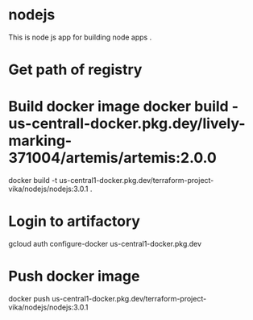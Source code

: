 # nodejs
This is node js app for building node apps   .
# Get path of registry
# Build docker image docker build - us-centrall-docker.pkg.dey/lively-marking-371004/artemis/artemis:2.0.0
docker build -t  us-central1-docker.pkg.dev/terraform-project-vika/nodejs/nodejs:3.0.1  .
# Login to artifactory
gcloud auth configure-docker us-central1-docker.pkg.dev
# Push docker image
docker push    us-central1-docker.pkg.dev/terraform-project-vika/nodejs/nodejs:3.0.1   


